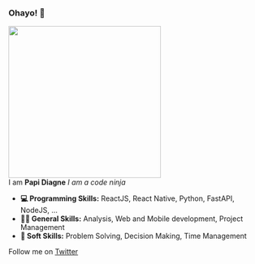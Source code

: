 ### Ohayo! 🙏

<!--
**nushen96/nushen96** is a ✨ _special_ ✨ repository because its `README.md` (this file) appears on your GitHub profile.


- 🔭 I’m currently working on ...
- 🌱 I’m currently learning ...
- 👯 I’m looking to collaborate on ...
- 🤔 I’m looking for help with ...
- 💬 Ask me about ...
- 📫 How to reach me: ...
- 😄 Pronouns: ...
- ⚡ Fun fact: ...
-->

<img src="https://i.pinimg.com/originals/13/e6/a2/13e6a291f7e0f98bd9482ef99dc6da9a.gif" style="width:300px; height: auto"/>
<div>
  I am <b>Papi Diagne</b>
  <i>I am a code ninja</i>
</div>
<ul>
  <li><b>💻 Programming Skills:</b> ReactJS, React Native, Python, FastAPI, NodeJS, ...</li>
  <li><b>🤹🏿 General Skills:</b> Analysis, Web and Mobile development, Project Management</li>
  <li><b>🧠 Soft Skills:</b> Problem Solving, Decision Making, Time Management</li>
</ul>
Follow me on <a href="https://twitter.com/papidiagne30" target="_blank">Twitter</a>
 
